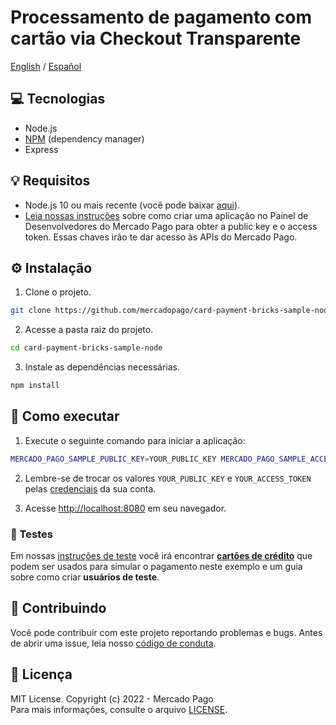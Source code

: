 # Processamento de pagamento com cartão via Checkout Transparente

[English](README.md) / [Español](README.es.md)

## :computer: Tecnologias

- Node.js
- [NPM](https://www.npmjs.com) (dependency manager)
- Express

## 💡 Requisitos

- Node.js 10 ou mais recente (você pode baixar [aqui](https://nodejs.org/)).
- [Leia nossas instruções](https://www.mercadopago.com/developers/pt/docs/getting-started) sobre como criar uma aplicação no Painel de Desenvolvedores do Mercado Pago para obter a public key e o access token. Essas chaves irão te dar acesso às APIs do Mercado Pago.

## :gear: Instalação

1. Clone o projeto.

```bash
git clone https://github.com/mercadopago/card-payment-bricks-sample-node.git
```

2. Acesse a pasta raiz do projeto.

```bash
cd card-payment-bricks-sample-node
```

3. Instale as dependências necessárias.

```bash
npm install
```

## 🌟 Como executar

1. Execute o seguinte comando para iniciar a aplicação:

```bash
MERCADO_PAGO_SAMPLE_PUBLIC_KEY=YOUR_PUBLIC_KEY MERCADO_PAGO_SAMPLE_ACCESS_TOKEN=YOUR_ACCESS_TOKEN npm start
```

2. Lembre-se de trocar os valores `YOUR_PUBLIC_KEY` e `YOUR_ACCESS_TOKEN` pelas [credenciais](https://www.mercadopago.com/developers/panel) da sua conta.

3. Acesse [http://localhost:8080](http://localhost:8080) em seu navegador.

### :test_tube: Testes

Em nossas [instruções de teste](https://www.mercadopago.com/developers/pt/docs/checkout-bricks/integration/integration-test) você irá encontrar **[cartões de crédito](https://www.mercadopago.com/developers/pt/docs/checkout-bricks/additional-content/test-cards)** que podem ser usados para simular o pagamento neste exemplo e um guia sobre como criar **usuários de teste**.

## :handshake: Contribuindo

Você pode contribuir com este projeto reportando problemas e bugs. Antes de abrir uma issue, leia nosso [código de conduta](CODE_OF_CONDUCT.md).

## :bookmark: Licença

MIT License. Copyright (c) 2022 - Mercado Pago <br/>
Para mais informações, consulte o arquivo [LICENSE](LICENSE).
